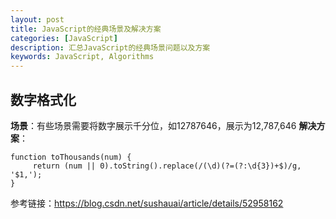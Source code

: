 ```yaml
---
layout: post
title: JavaScript的经典场景及解决方案
categories: [JavaScript]
description: 汇总JavaScript的经典场景问题以及方案
keywords: JavaScript, Algorithms
---
```


## 数字格式化
**场景**：有些场景需要将数字展示千分位，如12787646，展示为12,787,646
**解决方案**：
```
function toThousands(num) {
     return (num || 0).toString().replace(/(\d)(?=(?:\d{3})+$)/g, '$1,');
}
```
参考链接：https://blog.csdn.net/sushauai/article/details/52958162


